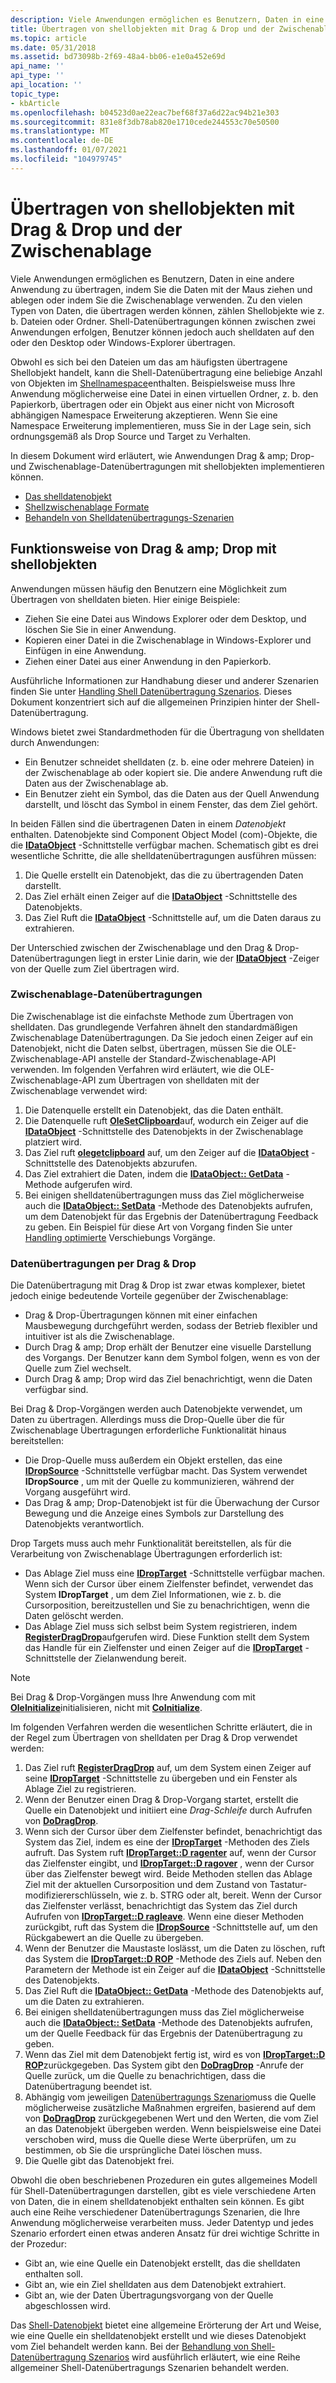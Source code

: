 ```yaml
---
description: Viele Anwendungen ermöglichen es Benutzern, Daten in eine andere Anwendung zu übertragen, indem Sie die Daten mit der Maus ziehen und ablegen oder indem Sie die Zwischenablage verwenden.
title: Übertragen von shellobjekten mit Drag & Drop und der Zwischenablage
ms.topic: article
ms.date: 05/31/2018
ms.assetid: bd73098b-2f69-48a4-bb06-e1e0a452e69d
api_name: ''
api_type: ''
api_location: ''
topic_type:
- kbArticle
ms.openlocfilehash: b04523d0ae22eac7bef68f37a6d22ac94b21e303
ms.sourcegitcommit: 831e8f3db78ab820e1710cede244553c70e50500
ms.translationtype: MT
ms.contentlocale: de-DE
ms.lasthandoff: 01/07/2021
ms.locfileid: "104979745"
---
```

# <a name="transferring-shell-objects-with-drag-and-drop-and-the-clipboard"></a>Übertragen von shellobjekten mit Drag & Drop und der Zwischenablage

Viele Anwendungen ermöglichen es Benutzern, Daten in eine andere Anwendung zu übertragen, indem Sie die Daten mit der Maus ziehen und ablegen oder indem Sie die Zwischenablage verwenden. Zu den vielen Typen von Daten, die übertragen werden können, zählen Shellobjekte wie z. b. Dateien oder Ordner. Shell-Datenübertragungen können zwischen zwei Anwendungen erfolgen, Benutzer können jedoch auch shelldaten auf den oder den Desktop oder Windows-Explorer übertragen.

Obwohl es sich bei den Dateien um das am häufigsten übertragene Shellobjekt handelt, kann die Shell-Datenübertragung eine beliebige Anzahl von Objekten im [Shellnamespace](namespace-intro.md)enthalten. Beispielsweise muss Ihre Anwendung möglicherweise eine Datei in einen virtuellen Ordner, z. b. den Papierkorb, übertragen oder ein Objekt aus einer nicht von Microsoft abhängigen Namespace Erweiterung akzeptieren. Wenn Sie eine Namespace Erweiterung implementieren, muss Sie in der Lage sein, sich ordnungsgemäß als Drop Source und Target zu Verhalten.

In diesem Dokument wird erläutert, wie Anwendungen Drag & amp; Drop-und Zwischenablage-Datenübertragungen mit shellobjekten implementieren können.

-   [Das shelldatenobjekt](dataobject.md)
-   [Shellzwischenablage Formate](clipboard.md)
-   [Behandeln von Shelldatenübertragungs-Szenarien](datascenarios.md)

## <a name="how-drag-and-drop-works-with-shell-objects"></a>Funktionsweise von Drag & amp; Drop mit shellobjekten

Anwendungen müssen häufig den Benutzern eine Möglichkeit zum Übertragen von shelldaten bieten. Hier einige Beispiele:

-   Ziehen Sie eine Datei aus Windows Explorer oder dem Desktop, und löschen Sie Sie in einer Anwendung.
-   Kopieren einer Datei in die Zwischenablage in Windows-Explorer und Einfügen in eine Anwendung.
-   Ziehen einer Datei aus einer Anwendung in den Papierkorb.

Ausführliche Informationen zur Handhabung dieser und anderer Szenarien finden Sie unter [Handling Shell Datenübertragung Szenarios](datascenarios.md). Dieses Dokument konzentriert sich auf die allgemeinen Prinzipien hinter der Shell-Datenübertragung.

Windows bietet zwei Standardmethoden für die Übertragung von shelldaten durch Anwendungen:

-   Ein Benutzer schneidet shelldaten (z. b. eine oder mehrere Dateien) in der Zwischenablage ab oder kopiert sie. Die andere Anwendung ruft die Daten aus der Zwischenablage ab.
-   Ein Benutzer zieht ein Symbol, das die Daten aus der Quell Anwendung darstellt, und löscht das Symbol in einem Fenster, das dem Ziel gehört.

In beiden Fällen sind die übertragenen Daten in einem *Datenobjekt* enthalten. Datenobjekte sind Component Object Model (com)-Objekte, die die [**IDataObject**](/windows/win32/api/objidl/nn-objidl-idataobject) -Schnittstelle verfügbar machen. Schematisch gibt es drei wesentliche Schritte, die alle shelldatenübertragungen ausführen müssen:

1.  Die Quelle erstellt ein Datenobjekt, das die zu übertragenden Daten darstellt.
2.  Das Ziel erhält einen Zeiger auf die [**IDataObject**](/windows/win32/api/objidl/nn-objidl-idataobject) -Schnittstelle des Datenobjekts.
3.  Das Ziel Ruft die [**IDataObject**](/windows/win32/api/objidl/nn-objidl-idataobject) -Schnittstelle auf, um die Daten daraus zu extrahieren.

Der Unterschied zwischen der Zwischenablage und den Drag & Drop-Datenübertragungen liegt in erster Linie darin, wie der [**IDataObject**](/windows/win32/api/objidl/nn-objidl-idataobject) -Zeiger von der Quelle zum Ziel übertragen wird.

### <a name="clipboard-data-transfers"></a>Zwischenablage-Datenübertragungen

Die Zwischenablage ist die einfachste Methode zum Übertragen von shelldaten. Das grundlegende Verfahren ähnelt den standardmäßigen Zwischenablage Datenübertragungen. Da Sie jedoch einen Zeiger auf ein Datenobjekt, nicht die Daten selbst, übertragen, müssen Sie die OLE-Zwischenablage-API anstelle der Standard-Zwischenablage-API verwenden. Im folgenden Verfahren wird erläutert, wie die OLE-Zwischenablage-API zum Übertragen von shelldaten mit der Zwischenablage verwendet wird:

1.  Die Datenquelle erstellt ein Datenobjekt, das die Daten enthält.
2.  Die Datenquelle ruft [**OleSetClipboard**](/windows/win32/api/ole2/nf-ole2-olesetclipboard)auf, wodurch ein Zeiger auf die [**IDataObject**](/windows/win32/api/objidl/nn-objidl-idataobject) -Schnittstelle des Datenobjekts in der Zwischenablage platziert wird.
3.  Das Ziel ruft [**olegetclipboard**](/windows/win32/api/ole2/nf-ole2-olegetclipboard) auf, um den Zeiger auf die [**IDataObject**](/windows/win32/api/objidl/nn-objidl-idataobject) -Schnittstelle des Datenobjekts abzurufen.
4.  Das Ziel extrahiert die Daten, indem die [**IDataObject:: GetData**](/windows/win32/api/objidl/nf-objidl-idataobject-getdata) -Methode aufgerufen wird.
5.  Bei einigen shelldatenübertragungen muss das Ziel möglicherweise auch die [**IDataObject:: SetData**](/windows/win32/api/objidl/nf-objidl-idataobject-setdata) -Methode des Datenobjekts aufrufen, um dem Datenobjekt für das Ergebnis der Datenübertragung Feedback zu geben. Ein Beispiel für diese Art von Vorgang finden Sie unter [Handling optimierte](datascenarios.md) Verschiebungs Vorgänge.

### <a name="drag-and-drop-data-transfers"></a>Datenübertragungen per Drag & Drop

Die Datenübertragung mit Drag & Drop ist zwar etwas komplexer, bietet jedoch einige bedeutende Vorteile gegenüber der Zwischenablage:

-   Drag & Drop-Übertragungen können mit einer einfachen Mausbewegung durchgeführt werden, sodass der Betrieb flexibler und intuitiver ist als die Zwischenablage.
-   Durch Drag & amp; Drop erhält der Benutzer eine visuelle Darstellung des Vorgangs. Der Benutzer kann dem Symbol folgen, wenn es von der Quelle zum Ziel wechselt.
-   Durch Drag & amp; Drop wird das Ziel benachrichtigt, wenn die Daten verfügbar sind.

Bei Drag & Drop-Vorgängen werden auch Datenobjekte verwendet, um Daten zu übertragen. Allerdings muss die Drop-Quelle über die für Zwischenablage Übertragungen erforderliche Funktionalität hinaus bereitstellen:

-   Die Drop-Quelle muss außerdem ein Objekt erstellen, das eine [**IDropSource**](/windows/win32/api/oleidl/nn-oleidl-idropsource) -Schnittstelle verfügbar macht. Das System verwendet **IDropSource** , um mit der Quelle zu kommunizieren, während der Vorgang ausgeführt wird.
-   Das Drag & amp; Drop-Datenobjekt ist für die Überwachung der Cursor Bewegung und die Anzeige eines Symbols zur Darstellung des Datenobjekts verantwortlich.

Drop Targets muss auch mehr Funktionalität bereitstellen, als für die Verarbeitung von Zwischenablage Übertragungen erforderlich ist:

-   Das Ablage Ziel muss eine [**IDropTarget**](/windows/win32/api/oleidl/nn-oleidl-idroptarget) -Schnittstelle verfügbar machen. Wenn sich der Cursor über einem Zielfenster befindet, verwendet das System **IDropTarget** , um dem Ziel Informationen, wie z. b. die Cursorposition, bereitzustellen und Sie zu benachrichtigen, wenn die Daten gelöscht werden.
-   Das Ablage Ziel muss sich selbst beim System registrieren, indem [**RegisterDragDrop**](/windows/win32/api/ole2/nf-ole2-registerdragdrop)aufgerufen wird. Diese Funktion stellt dem System das Handle für ein Zielfenster und einen Zeiger auf die [**IDropTarget**](/windows/win32/api/oleidl/nn-oleidl-idroptarget) -Schnittstelle der Zielanwendung bereit.

> [!Note]  
> Bei Drag & Drop-Vorgängen muss Ihre Anwendung com mit [**OleInitialize**](/windows/win32/api/ole2/nf-ole2-oleinitialize)initialisieren, nicht mit [**CoInitialize**](/windows/win32/api/objbase/nf-objbase-coinitialize).

 

Im folgenden Verfahren werden die wesentlichen Schritte erläutert, die in der Regel zum Übertragen von shelldaten per Drag & Drop verwendet werden:

1.  Das Ziel ruft [**RegisterDragDrop**](/windows/win32/api/ole2/nf-ole2-registerdragdrop) auf, um dem System einen Zeiger auf seine [**IDropTarget**](/windows/win32/api/oleidl/nn-oleidl-idroptarget) -Schnittstelle zu übergeben und ein Fenster als Ablage Ziel zu registrieren.
2.  Wenn der Benutzer einen Drag & Drop-Vorgang startet, erstellt die Quelle ein Datenobjekt und initiiert eine *Drag-Schleife* durch Aufrufen von [**DoDragDrop**](/windows/win32/api/ole2/nf-ole2-dodragdrop).
3.  Wenn sich der Cursor über dem Zielfenster befindet, benachrichtigt das System das Ziel, indem es eine der [**IDropTarget**](/windows/win32/api/oleidl/nn-oleidl-idroptarget) -Methoden des Ziels aufruft. Das System ruft [**IDropTarget::D ragenter**](/windows/win32/api/oleidl/nf-oleidl-idroptarget-dragenter) auf, wenn der Cursor das Zielfenster eingibt, und [**IDropTarget::D ragover**](/windows/win32/api/oleidl/nf-oleidl-idroptarget-dragover) , wenn der Cursor über das Zielfenster bewegt wird. Beide Methoden stellen das Ablage Ziel mit der aktuellen Cursorposition und dem Zustand von Tastatur-modifiziererschlüsseln, wie z. b. STRG oder alt, bereit. Wenn der Cursor das Zielfenster verlässt, benachrichtigt das System das Ziel durch Aufrufen von [**IDropTarget::D ragleave**](/windows/win32/api/oleidl/nf-oleidl-idroptarget-dragleave). Wenn eine dieser Methoden zurückgibt, ruft das System die [**IDropSource**](/windows/win32/api/oleidl/nn-oleidl-idropsource) -Schnittstelle auf, um den Rückgabewert an die Quelle zu übergeben.
4.  Wenn der Benutzer die Maustaste loslässt, um die Daten zu löschen, ruft das System die [**IDropTarget::D ROP**](/windows/win32/api/oleidl/nf-oleidl-idroptarget-drop) -Methode des Ziels auf. Neben den Parametern der Methode ist ein Zeiger auf die [**IDataObject**](/windows/win32/api/objidl/nn-objidl-idataobject) -Schnittstelle des Datenobjekts.
5.  Das Ziel Ruft die [**IDataObject:: GetData**](/windows/win32/api/objidl/nf-objidl-idataobject-getdata) -Methode des Datenobjekts auf, um die Daten zu extrahieren.
6.  Bei einigen shelldatenübertragungen muss das Ziel möglicherweise auch die [**IDataObject:: SetData**](/windows/win32/api/objidl/nf-objidl-idataobject-setdata) -Methode des Datenobjekts aufrufen, um der Quelle Feedback für das Ergebnis der Datenübertragung zu geben.
7.  Wenn das Ziel mit dem Datenobjekt fertig ist, wird es von [**IDropTarget::D ROP**](/windows/win32/api/oleidl/nf-oleidl-idroptarget-drop)zurückgegeben. Das System gibt den [**DoDragDrop**](/windows/win32/api/ole2/nf-ole2-dodragdrop) -Anrufe der Quelle zurück, um die Quelle zu benachrichtigen, dass die Datenübertragung beendet ist.
8.  Abhängig vom jeweiligen [Datenübertragungs Szenario](datascenarios.md)muss die Quelle möglicherweise zusätzliche Maßnahmen ergreifen, basierend auf dem von [**DoDragDrop**](/windows/win32/api/ole2/nf-ole2-dodragdrop) zurückgegebenen Wert und den Werten, die vom Ziel an das Datenobjekt übergeben werden. Wenn beispielsweise eine Datei verschoben wird, muss die Quelle diese Werte überprüfen, um zu bestimmen, ob Sie die ursprüngliche Datei löschen muss.
9.  Die Quelle gibt das Datenobjekt frei.

Obwohl die oben beschriebenen Prozeduren ein gutes allgemeines Modell für Shell-Datenübertragungen darstellen, gibt es viele verschiedene Arten von Daten, die in einem shelldatenobjekt enthalten sein können. Es gibt auch eine Reihe verschiedener Datenübertragungs Szenarien, die Ihre Anwendung möglicherweise verarbeiten muss. Jeder Datentyp und jedes Szenario erfordert einen etwas anderen Ansatz für drei wichtige Schritte in der Prozedur:

-   Gibt an, wie eine Quelle ein Datenobjekt erstellt, das die shelldaten enthalten soll.
-   Gibt an, wie ein Ziel shelldaten aus dem Datenobjekt extrahiert.
-   Gibt an, wie der Daten Übertragungsvorgang von der Quelle abgeschlossen wird.

Das [Shell-Datenobjekt](dataobject.md) bietet eine allgemeine Erörterung der Art und Weise, wie eine Quelle ein shelldatenobjekt erstellt und wie dieses Datenobjekt vom Ziel behandelt werden kann. Bei der [Behandlung von Shell-Datenübertragung Szenarios](datascenarios.md) wird ausführlich erläutert, wie eine Reihe allgemeiner Shell-Datenübertragungs Szenarien behandelt werden.

 

 
